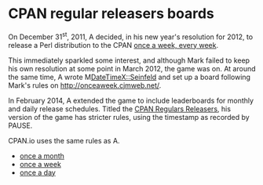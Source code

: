 # CPAN regular releasers boards

On December 31<sup>st</sup>, 2011, A<MARKF> decided, in his new year's
resolution for 2012, to release a Perl distribution to the CPAN
[once a week, every week](http://blog.twoshortplanks.com/2011/12/31/once-a-week-every-week/).

This immediately sparkled some interest, and although Mark failed to
keep his own resolution at some point in March 2012, the game was on.
At around the same time, A<CJM> wrote M<DateTimeX::Seinfeld> and set up
a board following Mark's rules on <http://onceaweek.cjmweb.net/>.

In February 2014, A<NEILB> extended the game to include leaderboards
for monthly and daily release schedules.
Titled the [CPAN Regulars Releasers](http://neilb.org/cpan-regulars/),
his version of the game has stricter rules, using the timestamp as
recorded by PAUSE.

CPAN.io uses the same rules as A<NEILB>.

- [once a month](month/)
- [once a week](week/)
- [once a day](day/)
